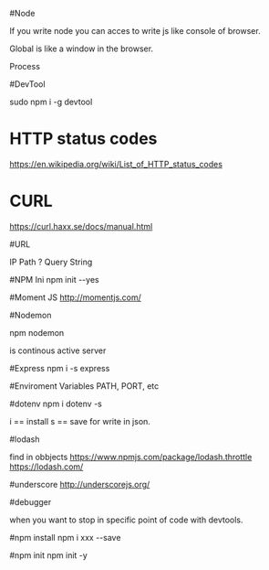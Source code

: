 #Node


If you write node you can acces to write js like console of browser.


Global is like a window in the browser.

Process



#DevTool


sudo npm i -g devtool

# HTTP status codes

https://en.wikipedia.org/wiki/List_of_HTTP_status_codes


# CURL

https://curl.haxx.se/docs/manual.html


#URL

IP Path ? Query String


#NPM Ini
npm init --yes

#Moment JS 
http://momentjs.com/


#Nodemon

npm nodemon

is continous active server




#Express
npm i -s express

#Enviroment Variables
PATH, PORT, etc


#dotenv
npm i dotenv -s


i == install
s == save for write in json.

#lodash

find in obbjects
https://www.npmjs.com/package/lodash.throttle
https://lodash.com/

#underscore
http://underscorejs.org/

#debugger

when you want to stop in specific point of code with devtools.


#npm install
npm i xxx --save

#npm init
npm init -y
